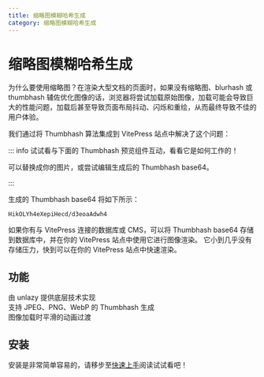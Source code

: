 ```yaml
---
title: 缩略图模糊哈希生成
category: 缩略图模糊哈希生成
---
```


<script setup>
import packageJSON from '~/packages/vitepress-plugin-thumbnail-hash/package.json'
</script>

# 缩略图模糊哈希生成 <Badge type="tip" :text="`v${packageJSON.version}`" />

为什么要使用缩略图？在渲染大型文档的页面时，如果没有缩略图、blurhash 或 thumbhash 辅佐优化图像的话，浏览器将尝试加载原始图像，加载可能会导致巨大的性能问题，加载后甚至导致页面布局抖动、闪烁和重绘，从而最终导致不佳的用户体验。

我们通过将 Thumbhash 算法集成到 VitePress 站点中解决了这个问题：

::: info 试试看与下面的 Thumbhash 预览组件互动，看看它是如何工作的！

可以替换成你的图片，或尝试编辑生成后的 Thumbhash base64。

:::

<ThumbhashPreview
  thumbhash-text="选择图片以生成 Thumbhash"
  apply-thumbhash-text="应用生成的 Thumbhash"
  click-to-upload-text="点击上传图片"
  copy-to-clipboard-text="复制到剪贴板"
  clear-input-thumbhash-text="清空已输入的 Thumbhash"
  input-thumbhash-placeholder="输入 base64 编码的 Thumbhash..."
  preview-thumbhash-text="输入 Thumbhash 以预览"
  demo-image-url="/thumbhash-test-image.jpg"
/>

生成的 Thumbhash base64 将如下所示：

```plaintext
HikOLYh4eXepiHecd/d3eoaAdwh4
```

如果你有与 VitePress 连接的数据库或 CMS，可以将 Thumbhash base64 存储到数据库中，并在你的 VitePress 站点中使用它进行图像渲染。
它小到几乎没有存储压力，快到可以在你的 VitePress 站点中快速渲染。

## 功能

<div grid="~ cols-[auto_1fr] gap-1" items-start my-1>
  <div h=[1rem]><div i-icon-park-outline:check-one text="green-600" /></div>
  <span>由 unlazy 提供底层技术实现</span>
  <div h=[1rem]><div i-icon-park-outline:check-one text="green-600" /></div>
  <span>支持 JPEG、PNG、WebP 的 Thumbhash 生成</span>
  <div h=[1rem]><div i-icon-park-outline:check-one text="green-600" /></div>
  <span>图像加载时平滑的动画过渡</span>
</div>

## 安装

安装是非常简单容易的，请移步至[快速上手](./getting-started)阅读试试看吧！
